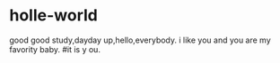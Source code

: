 # holle-world
good good study,dayday up,hello,everybody.
i like you and you are my favority baby.
#it is y ou.
